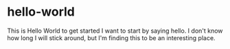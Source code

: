 # hello-world
This is Hello World to get started 
I want to start by saying hello.
I don't know how long I will stick around, but I'm finding this to
be an interesting place.
